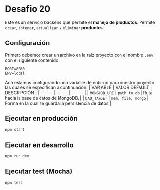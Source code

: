 # Desafio 20
Este es un servicio backend que permite el **manejo de productos**. Permite `crear`, `obtener`, `actualizar` y `eliminar` **productos**.

## Configuración
Primero debemos crear un archivo en la raíz proyecto con el nombre `.env` con el siguiente contenido:
```
PORT=8080
ENV=local
```
Acá estamos configurando una variable de entorno para nuestro proyecto las cuales se especifican a continuación:
| VARIABLE | VALOR DEFAULT | DESCRIPCIÓN |
| ------ | ------ | ------ |
| `MONGODB_URI` | `path to db` | Ruta hacia la base de datos de MongoDB. |
| `DAO_TARGET` | `mem, file, mongo` | Forma en la cual se guarda la persistencia de datos |


## Ejecutar en producción
```sh
npm start
```

## Ejecutar en desarrollo
```sh
npm run dev
```

## Ejecutar test (Mocha)
```sh
npm test
```